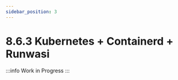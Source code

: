 ```yaml
---
sidebar_position: 3
---
```


# 8.6.3 Kubernetes + Containerd + Runwasi

<!-- prettier-ignore -->
:::info
Work in Progress
:::
